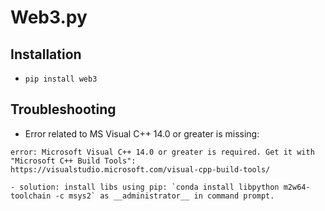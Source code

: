 # Web3.py

## Installation
* `pip install web3`

## Troubleshooting
* Error related to MS Visual C++ 14.0 or greater is missing:
```
error: Microsoft Visual C++ 14.0 or greater is required. Get it with "Microsoft C++ Build Tools": https://visualstudio.microsoft.com/visual-cpp-build-tools/
```

	- solution: install libs using pip: `conda install libpython m2w64-toolchain -c msys2` as __administrator__ in command prompt.



